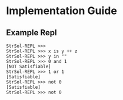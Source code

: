 # Implementation Guide

## Example Repl
```
StrSol-REPL >>> 
StrSol-REPL >>> x is y ++ z
StrSol-REPL >>> y in ""
StrSol-REPL >>> 0 and 1
[NOT Satisfiable]
StrSol-REPL >>> 1 or 1
[Satisfiable]
StrSol-REPL >>> not 0
[Satisfiable]
StrSol-REPL >>> not 0

```